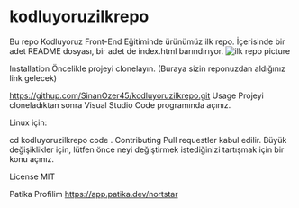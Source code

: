 # kodluyoruzilkrepo
Bu repo Kodluyoruz Front-End Eğitiminde ürünümüz ilk repo. İçerisinde bir adet README dosyası, bir adet de index.html barındırıyor.
![ilk repo picture](https://user-images.githubusercontent.com/106543738/189530446-717c2171-a40b-4089-9c36-aec10c5f9905.PNG)


Installation
Öncelikle projeyi clonelayın. (Buraya sizin reponuzdan aldığınız link gelecek)

https://githup.com/SinanOzer45/kodluyoruzilkrepo.git
Usage
Projeyi cloneladıktan sonra Visual Studio Code programında açınız.

Linux için:

cd kodluyoruzilkrepo
code .
Contributing
Pull requestler kabul edilir. Büyük değişiklikler için, lütfen önce neyi değiştirmek istediğinizi tartışmak için bir konu açınız.

License
MIT

Patika Profilim
https://app.patika.dev/nortstar
